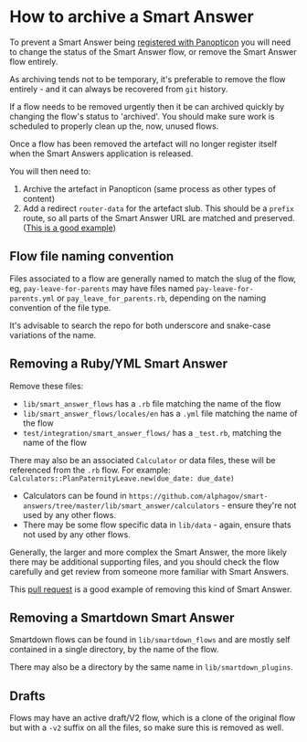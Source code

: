 # How to archive a Smart Answer

To prevent a Smart Answer being [registered with Panopticon](../lib/tasks/panopticon.rake) you will need to change the status of the Smart Answer flow, or remove the Smart Answer flow entirely.

As archiving tends not to be temporary, it's preferable to remove the flow entirely - and it can always be recovered from `git` history.

If a flow needs to be removed urgently then it be can archived quickly by changing the flow's status to 'archived'. You should make sure work is scheduled to properly clean up the, now, unused flows.

Once a flow has been removed the artefact will no longer register itself when the Smart Answers application is released.

You will then need to:
1. Archive the artefact in Panopticon (same process as other types of content)
2. Add a redirect `router-data` for the artefact slub. This should be a `prefix` route, so all parts of the Smart Answer URL are matched and preserved. ([This is a good example](https://github.gds/gds/router-data/blob/master/data/slug-changes.csv#L623))

## Flow file naming convention

Files associated to a flow are generally named to match the slug of the flow, eg, `pay-leave-for-parents` may have files named `pay-leave-for-parents.yml` or `pay_leave_for_parents.rb`, depending on the naming convention of the file type.

It's advisable to search the repo for both underscore and snake-case variations of the name.

## Removing a Ruby/YML Smart Answer

Remove these files:

- `lib/smart_answer_flows` has a `.rb` file matching the name of the flow
- `lib/smart_answer_flows/locales/en` has a `.yml` file matching the name of the flow
- `test/integration/smart_answer_flows/` has a `_test.rb`, matching the name of the flow

There may also be an associated `Calculator` or data files, these will be referenced from the `.rb` flow. For example: `Calculators::PlanPaternityLeave.new(due_date: due_date)`

- Calculators can be found in `https://github.com/alphagov/smart-answers/tree/master/lib/smart_answer/calculators` - ensure they're not used by any other flows.
- There may be some flow specific data in `lib/data` - again, ensure thats not used by any other flows.

Generally, the larger and more complex the Smart Answer, the more likely there may be additional supporting files, and you should check the flow carefully and get review from someone more familiar with Smart Answers.

This [pull request](https://github.com/alphagov/smart-answers/pull/1428) is a good example of removing this kind of Smart Answer.

## Removing a Smartdown Smart Answer

Smartdown flows can be found in `lib/smartdown_flows` and are mostly self contained in a single directory, by the name of the flow.

There may also be a directory by the same name in `lib/smartdown_plugins`.

## Drafts

Flows may have an active draft/V2 flow, which is a clone of the original flow but with a `-v2` suffix on all the files, so make sure this is removed as well.
